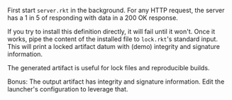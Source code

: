 First start `server.rkt` in the background.  For any HTTP request, the
server has a 1 in 5 of responding with data in a 200 OK response.

If you try to install this definition directly, it will fail until it
won't. Once it works, pipe the content of the installed file to
`lock.rkt`'s standard input. This will print a locked artifact datum
with (demo) integrity and signature information.

The generated artifact is useful for lock files and reproducible
builds.

Bonus: The output artifact has integrity and signature information.
Edit the launcher's configuration to leverage that.
